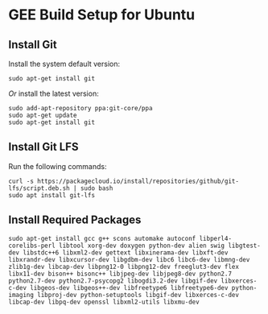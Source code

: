 # GEE Build Setup for Ubuntu    

## Install Git  
Install the system default version:

```
sudo apt-get install git
```
_Or_ install the latest version:
```
sudo add-apt-repository ppa:git-core/ppa
sudo apt-get update
sudo apt-get install git
```

## Install Git LFS
Run the following commands: 
```
curl -s https://packagecloud.io/install/repositories/github/git-lfs/script.deb.sh | sudo bash
sudo apt install git-lfs
```

## Install Required Packages
```
sudo apt-get install gcc g++ scons automake autoconf libperl4-corelibs-perl libtool xorg-dev doxygen python-dev alien swig libgtest-dev libstdc++6 libxml2-dev gettext libxinerama-dev libxft-dev libxrandr-dev libxcursor-dev libgdbm-dev libc6 libc6-dev libmng-dev zlib1g-dev libcap-dev libpng12-0 libpng12-dev freeglut3-dev flex libx11-dev bison++ bisonc++ libjpeg-dev libjpeg8-dev python2.7 python2.7-dev python2.7-psycopg2 libogdi3.2-dev libgif-dev libxerces-c-dev libgeos-dev libgeos++-dev libfreetype6 libfreetype6-dev python-imaging libproj-dev python-setuptools libgif-dev libxerces-c-dev libcap-dev libpq-dev openssl libxml2-utils libxmu-dev 
```

